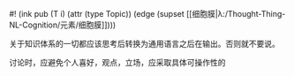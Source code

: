 #! (ink pub (T i) (attr (type Topic)) (edge (supset [[细胞膜|λ:/Thought-Thing-NL-Cognition/元素/细胞膜]])))

关于知识体系的一切都应该思考后转换为通用语言之后在输出。否则就不要说。

讨论时，应避免个人喜好，观点，立场，应采取具体可操作性的